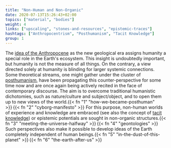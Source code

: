 ```yaml
---
title: "Non-Human and Non-Organic"
date: 2020-07-13T15:26:43+02:00
topics: ["material", "bodies"]
weight: 4
links: ["upscaling", "stones-and-resources", "epistemic-traces"]
hashtags: ["Anthropocentrism", "Posthumanism", "Tacit Knowledge"]
group: 1
---
```


The [idea of the Anthropocene](https://www.hkw.de/en/programm/themen/das_anthropozaen_am_hkw/das_anthropozaen_am_hkw_start.php) as the new geological era assigns humanity a special role in the Earth's ecosystem. This insight is undoubtedly important, but humanity is not the measure of all things. On the contrary, a view directed solely at humanity is blinding for larger systemic connections. Some theoretical streams, one might gather under the cluster of [posthumanism](https://www.bloomsbury.com/uk/posthuman-glossary-9781350030244/), have been propagating this counter-perspective for some time now and are once again being actively recited in the face of contemporary discourse. The aim is to overcome traditional humanistic dichotomies, such as nature/culture and subject/object, and to open them up to new views of the world.{{< fn "1" "how-we-became-posthuman" >}}&#8239;{{< fn "2" "cyborg-manifesto" >}} For this purpose, non-human worlds of experience and knowledge are embraced (see also the concept of [tacit knowledge](https://en.wikipedia.org/wiki/Tacit_knowledge)) or epistemic potentials are sought in non-organic structures.{{< fn "3" "meeting-the-universe-halfway" >}}&#8239;{{< fn "4" "geontologies" >}} Such perspectives also make it possible to develop ideas of the Earth completely independent of human beings.{{< fn "5" "in-the-dust-of-this-planet" >}}&#8239;{{< fn "6" "the-earth-after-us" >}}